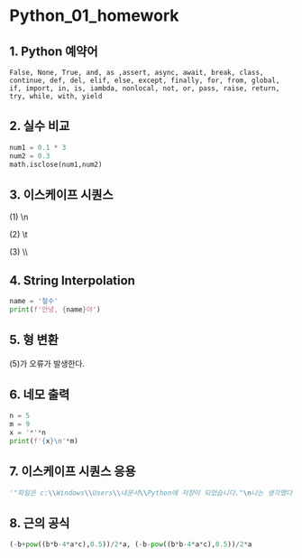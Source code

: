 # Python_01_homework

## 1. Python 예약어

```
False, None, True, and, as ,assert, async, await, break, class, continue, def, del, elif, else, except, finally, for, from, global, if, import, in, is, iambda, nonlocal, not, or, pass, raise, return, try, while, with, yield
```

## 2. 실수 비교

```python
num1 = 0.1 * 3
num2 = 0.3
math.isclose(num1,num2)
```

## 3. 이스케이프 시퀀스

(1) \n

(2) \t

(3) \\\

## 4. String Interpolation

```python
name = '철수'
print(f'안녕, {name}야')
```

## 5. 형 변환

(5)가 오류가 발생한다.

## 6. 네모 출력

```python
n = 5
m = 9
x = '*'*n
print(f'{x}\n'*m)
```

## 7. 이스케이프 시퀀스 응용

```python
'"파일은 c:\\Windows\\Users\\내문서\\Python에 저장이 되었습니다."\n나는 생각했다.\t\'cd를 써서 git bash로 들어가 봐야지.\''
```

## 8. 근의 공식

```python
(-b+pow((b*b-4*a*c),0.5))/2*a, (-b-pow((b*b-4*a*c),0.5))/2*a
```

